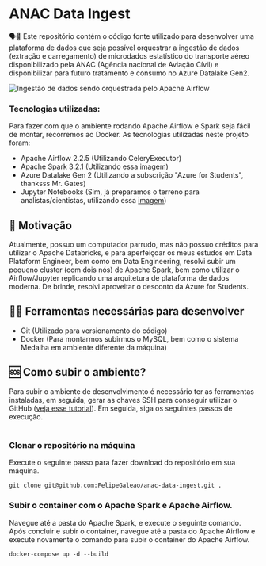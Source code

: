 
# ANAC Data Ingest
🗣📖 Este repositório contém o código fonte utilizado para desenvolver uma plataforma de dados que seja possível orquestrar a ingestão de dados (extração e carregamento) de microdados estatístico do transporte aéreo disponibilizado pela ANAC (Agência nacional de Aviação Cívil) e disponibilizar para futuro tratamento e consumo no Azure Datalake Gen2.

![Ingestão de dados sendo orquestrada pelo Apache Airflow ](https://i.imgur.com/30hqmcW.jpg)

### Tecnologias utilizadas:
Para fazer com que o ambiente rodando Apache Airflow e Spark seja fácil de montar, recorremos ao Docker. As tecnologias utilizadas neste projeto foram:

- Apache Airflow 2.2.5 (Utilizando CeleryExecutor)
- Apache Spark 3.2.1 (Utilizando essa [imagem](docker.io/bitnami/spark:3.2.1))
- Azure Datalake Gen 2 (Utilizando a subscrição "Azure for Students", thanksss Mr. Gates)
- Jupyter Notebooks (Sim, já preparamos o terreno para analistas/cientistas, utilizando essa [imagem](https://hub.docker.com/r/jupyter/all-spark-notebook))


## 📖 Motivação
Atualmente, possuo um computador parrudo, mas não possuo créditos para utilizar o Apache Databricks, e para aperfeiçoar os meus estudos em Data Plataform Engineer, bem como em Data Engineering, resolvi subir um pequeno cluster (com dois nós) de Apache Spark, bem como utilizar o Airflow/Jupyter replicando uma arquitetura de plataforma de dados moderna. De brinde, resolvi aproveitar o desconto da Azure for Students.

##  🔧🔨  Ferramentas necessárias para desenvolver
- Git (Utilizado para versionamento do código)
- Docker (Para montarmos subirmos o MySQL, bem como o sistema Medalha em ambiente diferente da máquina)

## 🆘 Como subir o ambiente?
Para subir o ambiente de desenvolvimento é necessário ter as ferramentas instaladas, em seguida, gerar as chaves SSH para conseguir utilizar o GitHub ([veja esse tutorial](https://dev.to/dxwebster/como-conectar-ao-github-com-chaves-ssh-1i41)). Em seguida, siga os seguintes passos de execução.
#
 ### Clonar o repositório na máquina
 Execute o seguinte passo para fazer download do repositório em sua máquina.

    git clone git@github.com:FelipeGaleao/anac-data-ingest.git . 

### Subir o container com o Apache Spark e Apache Airflow.
Navegue até a pasta do Apache Spark, e execute o seguinte comando. Após concluir e subir o container, navegue até a pasta do Apache Airflow e execute novamente o comando para subir o container do Apache Airflow.

    docker-compose up -d --build 

